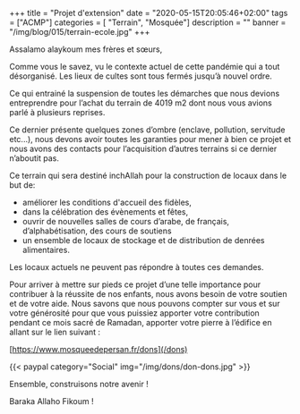 +++
title = "Projet d'extension"
date = "2020-05-15T20:05:46+02:00"
tags = ["ACMP"]
categories = [ "Terrain", "Mosquée"]
description = ""
banner = "/img/blog/015/terrain-ecole.jpg"
+++

Assalamo alaykoum mes frères et sœurs,

Comme vous le savez, vu le contexte actuel de cette pandémie qui a tout
désorganisé. Les lieux de cultes sont tous fermés jusqu’à nouvel ordre.

Ce qui entrainé la suspension de toutes les démarches que nous devions entreprendre
pour l’achat du terrain de 4019 m2 dont nous vous avions parlé à plusieurs
reprises.

Ce dernier présente quelques zones d’ombre (enclave, pollution,
servitude etc...), nous devons avoir toutes les garanties pour mener à bien ce
projet et nous avons des contacts pour l’acquisition d’autres terrains si ce
dernier n’aboutit pas.

Ce terrain qui sera destiné inchAllah pour la construction de locaux dans le but
de:

* améliorer les conditions d'accueil des fidèles,
* dans la célébration des évènements et fêtes,
* ouvrir de nouvelles salles de cours d’arabe, de français, d’alphabétisation, des cours de soutiens
* un ensemble de locaux de stockage et de distribution de denrées alimentaires.

Les locaux actuels ne peuvent pas répondre à toutes ces demandes.

Pour arriver à mettre sur pieds ce projet d’une telle importance pour contribuer
à la réussite de nos enfants, nous avons besoin de votre soutien et de votre
aide. Nous savons que nous pouvons compter sur vous et sur votre générosité pour
que vous puissiez apporter votre contribution pendant ce mois sacré de Ramadan,
apporter votre pierre à l’édifice en allant sur le lien suivant :

[https://www.mosqueedepersan.fr/dons](/dons)

{{< paypal category="Social" img="/img/dons/don-dons.jpg" >}}

Ensemble, construisons notre avenir !

Baraka Allaho Fikoum !
